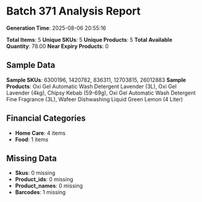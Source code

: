 # Batch 371 Analysis Report

**Generation Time**: 2025-08-06 20:55:16

**Total Items**: 5
**Unique SKUs**: 5
**Unique Products**: 5
**Total Available Quantity**: 78.00
**Near Expiry Products**: 0

## Sample Data
**Sample SKUs**: 6300196, 1420782, 836311, 12703815, 26012883
**Sample Products**: Oxi Gel Automatic Wash Detergent Lavender (3L), Oxi Gel Lavender (4kg), Chipsy Kebab (59-69g), Oxi Gel Automatic Wash Detergent Fine Fragrance (3L), Wafeer Dishwashing Liquid Green Lemon (4 Liter)

## Financial Categories
- **Home Care**: 4 items
- **Food**: 1 items

## Missing Data
- **Skus**: 0 missing
- **Product_ids**: 0 missing
- **Product_names**: 0 missing
- **Barcodes**: 1 missing
